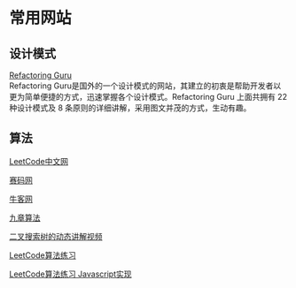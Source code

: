 # 常用网站
## 设计模式
[Refactoring Guru](https://refactoringguru.cn/design-patterns)<br/>
Refactoring Guru是国外的一个设计模式的网站，其建立的初衷是帮助开发者以更为简单便捷的方式，迅速掌握各个设计模式。Refactoring Guru 上面共拥有 22 种设计模式及 8 条原则的详细讲解，采用图文并茂的方式，生动有趣。

## 算法
[LeetCode中文网](https://leetcode-cn.com/problemset/algorithms/)

[赛码网](https://www.acmcoder.com/index)

[牛客网](https://www.nowcoder.com/)

[九章算法](https://www.jiuzhang.com/solution/)

[二叉搜索树的动态讲解视频](https://visualgo.net/zh/bst)

[LeetCode算法练习](https://segmentfault.com/a/1190000015849882?utm_source=weekly&utm_medium=email&utm_campaign=email_weekly)

[LeetCode算法练习 Javascript实现](https://blog.csdn.net/liusaint1992/article/details/80587105)